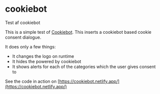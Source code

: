 # cookiebot
Test af cookiebot

This is a simple test of [Cookiebot](https://www.cookiebot.com/da/). This inserts a cookiebot based cookie consent dialogue.

It does only a few things:

* It changes the logo on runtime
* It hides the powered by cookiebot
* It shows alerts for each of the categories which the user gives consent to

See the code in action on [https://cookiebot.netlify.app/](https://cookiebot.netlify.app/)
